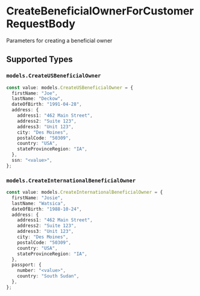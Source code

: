 # CreateBeneficialOwnerForCustomerRequestBody

Parameters for creating a beneficial owner


## Supported Types

### `models.CreateUSBeneficialOwner`

```typescript
const value: models.CreateUSBeneficialOwner = {
  firstName: "Joe",
  lastName: "Deckow",
  dateOfBirth: "1991-04-28",
  address: {
    address1: "462 Main Street",
    address2: "Suite 123",
    address3: "Unit 123",
    city: "Des Moines",
    postalCode: "50309",
    country: "USA",
    stateProvinceRegion: "IA",
  },
  ssn: "<value>",
};
```

### `models.CreateInternationalBeneficialOwner`

```typescript
const value: models.CreateInternationalBeneficialOwner = {
  firstName: "Josie",
  lastName: "Watsica",
  dateOfBirth: "1988-10-24",
  address: {
    address1: "462 Main Street",
    address2: "Suite 123",
    address3: "Unit 123",
    city: "Des Moines",
    postalCode: "50309",
    country: "USA",
    stateProvinceRegion: "IA",
  },
  passport: {
    number: "<value>",
    country: "South Sudan",
  },
};
```

